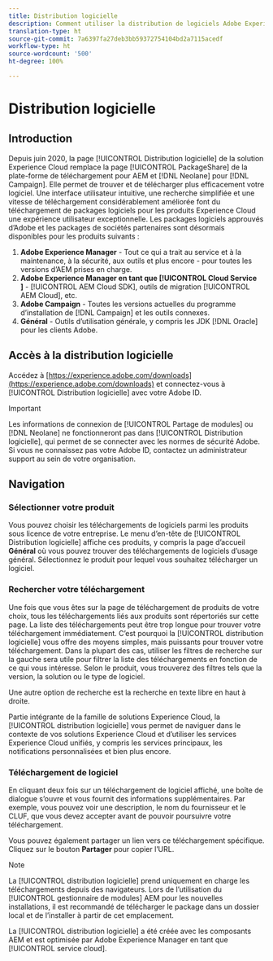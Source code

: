 ```yaml
---
title: Distribution logicielle
description: Comment utiliser la distribution de logiciels Adobe Experience Cloud
translation-type: ht
source-git-commit: 7a6397fa27deb3bb59372754104bd2a7115acedf
workflow-type: ht
source-wordcount: '500'
ht-degree: 100%

---
```



# Distribution logicielle

## Introduction

Depuis juin 2020, la page [!UICONTROL Distribution logicielle] de la solution Experience Cloud remplace la page [!UICONTROL PackageShare] de la plate-forme de téléchargement pour AEM et [!DNL Neolane] pour [!DNL Campaign]. Elle permet de trouver et de télécharger plus efficacement votre logiciel. Une interface utilisateur intuitive, une recherche simplifiée et une vitesse de téléchargement considérablement améliorée font du téléchargement de packages logiciels pour les produits Experience Cloud une expérience utilisateur exceptionnelle. Les packages logiciels approuvés d’Adobe et les packages de sociétés partenaires sont désormais disponibles pour les produits suivants :

1. **Adobe Experience Manager** - Tout ce qui a trait au service et à la maintenance, à la sécurité, aux outils et plus encore - pour toutes les versions d’AEM prises en charge.
1. **Adobe Experience Manager en tant que [!UICONTROL Cloud Service ]** - [!UICONTROL AEM Cloud SDK], outils de migration [!UICONTROL AEM Cloud], etc.
1. **Adobe Campaign** - Toutes les versions actuelles du programme d’installation de [!DNL Campaign] et les outils connexes.
1. **Général** - Outils d’utilisation générale, y compris les JDK [!DNL Oracle] pour les clients Adobe.

## Accès à la distribution logicielle

Accédez à [https://experience.adobe.com/downloads](https://experience.adobe.com/downloads) et connectez-vous à [!UICONTROL Distribution logicielle] avec votre Adobe ID.

>[!IMPORTANT]
>
>Les informations de connexion de [!UICONTROL Partage de modules] ou [!DNL Neolane] ne fonctionneront pas dans [!UICONTROL Distribution logicielle], qui permet de se connecter avec les normes de sécurité Adobe. Si vous ne connaissez pas votre Adobe ID, contactez un administrateur support au sein de votre organisation.

## Navigation

### Sélectionner votre produit

Vous pouvez choisir les téléchargements de logiciels parmi les produits sous licence de votre entreprise. Le menu d’en-tête de [!UICONTROL Distribution logicielle] affiche ces produits, y compris la page d’accueil **Général** où vous pouvez trouver des téléchargements de logiciels d’usage général. Sélectionnez le produit pour lequel vous souhaitez télécharger un logiciel.

### Rechercher votre téléchargement

Une fois que vous êtes sur la page de téléchargement de produits de votre choix, tous les téléchargements liés aux produits sont répertoriés sur cette page. La liste des téléchargements peut être trop longue pour trouver votre téléchargement immédiatement. C’est pourquoi la [!UICONTROL distribution logicielle] vous offre des moyens simples, mais puissants pour trouver votre téléchargement. Dans la plupart des cas, utiliser les filtres de recherche sur la gauche sera utile pour filtrer la liste des téléchargements en fonction de ce qui vous intéresse. Selon le produit, vous trouverez des filtres tels que la version, la solution ou le type de logiciel.

Une autre option de recherche est la recherche en texte libre en haut à droite.

Partie intégrante de la famille de solutions Experience Cloud, la [!UICONTROL distribution logicielle] vous permet de naviguer dans le contexte de vos solutions Experience Cloud et d’utiliser les services Experience Cloud unifiés, y compris les services principaux, les notifications personnalisées et bien plus encore.

### Téléchargement de logiciel

En cliquant deux fois sur un téléchargement de logiciel affiché, une boîte de dialogue s’ouvre et vous fournit des informations supplémentaires. Par exemple, vous pouvez voir une description, le nom du fournisseur et le CLUF, que vous devez accepter avant de pouvoir poursuivre votre téléchargement.

Vous pouvez également partager un lien vers ce téléchargement spécifique. Cliquez sur le bouton **Partager** pour copier l’URL.

>[!NOTE]
>
>La [!UICONTROL distribution logicielle] prend uniquement en charge les téléchargements depuis des navigateurs. Lors de l’utilisation du [!UICONTROL gestionnaire de modules] AEM pour les nouvelles installations, il est recommandé de télécharger le package dans un dossier local et de l’installer à partir de cet emplacement.

La [!UICONTROL distribution logicielle] a été créée avec les composants AEM et est optimisée par Adobe Experience Manager en tant que [!UICONTROL service cloud].